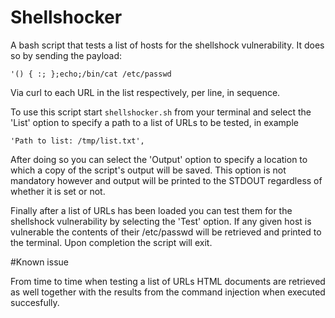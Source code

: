 # Shellshocker
A bash script that tests a list of hosts for the shellshock vulnerability. It does so by sending the payload:

```
'() { :; };echo;/bin/cat /etc/passwd
```
Via curl to each URL in the list respectively, per line, in sequence.

To use this script start ```shellshocker.sh``` from your terminal and select the 'List' option to specify a path to a list of URLs to be tested, in example 
```
'Path to list: /tmp/list.txt', 
```
After doing so you can select the 'Output' option to specify a location to which a copy of the script's output will be saved. 
This option is not mandatory however and output will be printed to the STDOUT regardless of whether it is set or not.

Finally after a list of URLs has been loaded you can test them for the shellshock vulnerability by selecting the 'Test' option. 
If any given host is vulnerable the contents of their /etc/passwd will be retrieved and printed to the terminal.
Upon completion the script will exit.

#Known issue

From time to time when testing a list of URLs HTML documents are retrieved as well together with the results from the command injection when executed succesfully.
